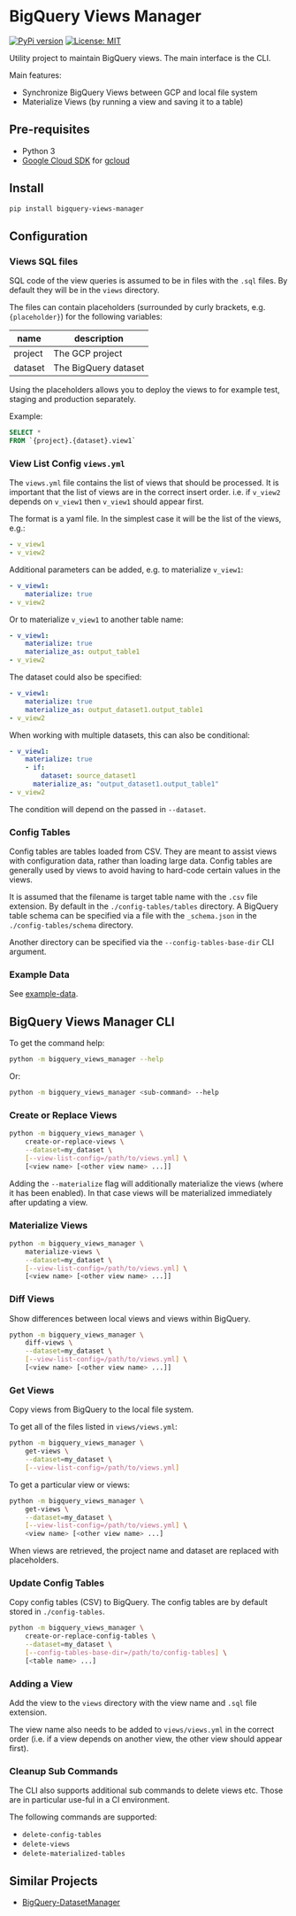 # BigQuery Views Manager

[![PyPi version](https://pypip.in/v/bigquery-views-manager/badge.png)](https://pypi.org/project/bigquery-views-manager/)
[![License: MIT](https://img.shields.io/badge/License-MIT-yellow.svg)](https://opensource.org/licenses/MIT)

Utility project to maintain BigQuery views. The main interface is the CLI.

Main features:

* Synchronize BigQuery Views between GCP and local file system
* Materialize Views (by running a view and saving it to a table)

## Pre-requisites

* Python 3
* [Google Cloud SDK](https://cloud.google.com/sdk/docs/) for [gcloud](https://cloud.google.com/sdk/gcloud/)

## Install

```bash
pip install bigquery-views-manager
```

## Configuration

### Views SQL files

SQL code of the view queries is assumed to be in files with the `.sql` files. By default they will be in the `views` directory.

The files can contain placeholders (surrounded by curly brackets, e.g. `{placeholder}`) for the following variables:

| name | description |
| ---- | ----------- |
| project | The GCP project |
| dataset | The BigQuery dataset |

Using the placeholders allows you to deploy the views to for example test, staging and production separately.

Example:

```sql
SELECT *
FROM `{project}.{dataset}.view1`
```

### View List Config `views.yml`

The `views.yml` file contains the list of views that should be processed. It is important that the list of views are in the correct insert order. i.e. if `v_view2` depends on `v_view1` then `v_view1` should appear first.

The format is a yaml file. In the simplest case it will be the list of the views, e.g.:

```yaml
- v_view1
- v_view2
```

Additional parameters can be added, e.g. to materialize `v_view1`:

```yaml
- v_view1:
    materialize: true
- v_view2
```

Or to materialize `v_view1` to another table name:

```yaml
- v_view1:
    materialize: true
    materialize_as: output_table1
- v_view2
```

The dataset could also be specified:

```yaml
- v_view1:
    materialize: true
    materialize_as: output_dataset1.output_table1
- v_view2
```

When working with multiple datasets, this can also be conditional:

```yaml
- v_view1:
    materialize: true
    - if:
        dataset: source_dataset1
      materialize_as: "output_dataset1.output_table1"
- v_view2
```

The condition will depend on the passed in `--dataset`.

### Config Tables

Config tables are tables loaded from CSV. They are meant to assist views with configuration data, rather than loading large data. Config tables are generally used by views to avoid having to hard-code certain values in the views.

It is assumed that the filename is target table name with the `.csv` file extension. By default in the `./config-tables/tables` directory. A BigQuery table schema can be specified via a file with the `_schema.json` in the `./config-tables/schema` directory.

Another directory can be specified via the `--config-tables-base-dir` CLI argument.

### Example Data

See [example-data](https://github.com/elifesciences/bigquery-views-manager/tree/develop/example-data).

## BigQuery Views Manager CLI

To get the command help:

```bash
python -m bigquery_views_manager --help
```

Or:

```bash
python -m bigquery_views_manager <sub-command> --help
```

### Create or Replace Views

```bash
python -m bigquery_views_manager \
    create-or-replace-views \
    --dataset=my_dataset \
    [--view-list-config=/path/to/views.yml] \
    [<view name> [<other view name> ...]]
```

Adding the `--materialize` flag will additionally materialize the views (where it has been enabled). In that case views will be materialized immediately after updating a view.

### Materialize Views

```bash
python -m bigquery_views_manager \
    materialize-views \
    --dataset=my_dataset \
    [--view-list-config=/path/to/views.yml] \
    [<view name> [<other view name> ...]]
```

### Diff Views

Show differences between local views and views within BigQuery.

```bash
python -m bigquery_views_manager \
    diff-views \
    --dataset=my_dataset \
    [--view-list-config=/path/to/views.yml] \
    [<view name> [<other view name> ...]]
```

### Get Views

Copy views from BigQuery to the local file system.

To get all of the files listed in `views/views.yml`:

```bash
python -m bigquery_views_manager \
    get-views \
    --dataset=my_dataset \
    [--view-list-config=/path/to/views.yml]
```

To get a particular view or views:

```bash
python -m bigquery_views_manager \
    get-views \
    --dataset=my_dataset \
    [--view-list-config=/path/to/views.yml] \
    <view name> [<other view name> ...]
```

When views are retrieved, the project name and dataset are replaced with placeholders.

### Update Config Tables

Copy config tables (CSV) to BigQuery. The config tables are by default stored in `./config-tables`.

```bash
python -m bigquery_views_manager \
    create-or-replace-config-tables \
    --dataset=my_dataset \
    [--config-tables-base-dir=/path/to/config-tables] \
    [<table name> ...]
```

### Adding a View

Add the view to the `views` directory with the view name and `.sql` file extension.

The view name also needs to be added to `views/views.yml` in the correct order (i.e. if a view depends on another view, the other view should appear first).

### Cleanup Sub Commands

The CLI also supports additional sub commands to delete views etc. Those are in particular use-ful in a CI environment.

The following commands are supported:

* `delete-config-tables`
* `delete-views`
* `delete-materialized-tables`

## Similar Projects

* [BigQuery-DatasetManager](https://github.com/laughingman7743/BigQuery-DatasetManager)

